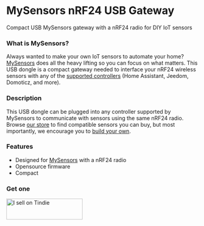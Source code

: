 # MySensors nRF24 USB Gateway
Compact USB MySensors gateway with a nRF24 radio for DIY IoT sensors

### What is MySensors?
Always wanted to make your own IoT sensors to automate your home? [MySensors](https://www.mysensors.org/) does all the heavy lifting so you can focus on what matters. This USB dongle is a compact gateway needed to interface your nRF24 wireless sensors with any of the [supported controllers](https://www.mysensors.org/controller) (Home Assistant, Jeedom, Domoticz, and more).

### Description

This USB dongle can be plugged into any controller supported by MySensors to communicate with sensors using the same nRF24 radio. Browse [our store](https://www.tindie.com/stores/sitronlabs/#store-section-products) to find compatible sensors you can buy, but most importantly, we encourage you to [build your own](https://www.mysensors.org/build).

### Features
- Designed for [MySensors](https://www.mysensors.org/) with a nRF24 radio
- Opensource firmware
- Compact

### Get one
<a href="https://www.tindie.com/products/sitronlabs/mysensors-nrf24-usb-gateway/?ref=offsite_badges&utm_source=sellers_sitronlabs&utm_medium=badges&utm_campaign=badge_small"><img src="https://d2ss6ovg47m0r5.cloudfront.net/badges/tindie-smalls.png" alt="I sell on Tindie" width="200" height="55"></a>
